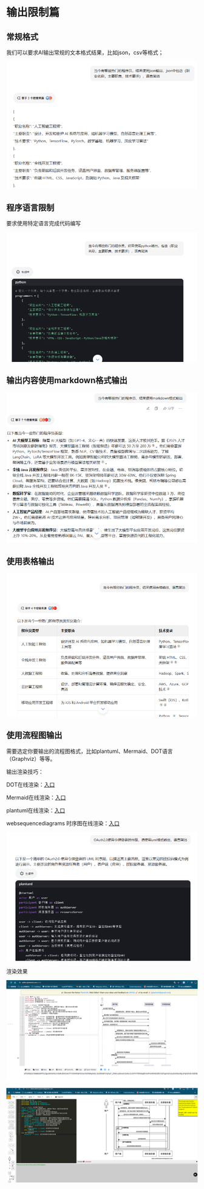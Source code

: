 # 输出限制篇



## 常规格式

我们可以要求AI输出常规的文本格式结果，比如json，csv等格式；

![image-20250305145223438](img/outputFormat/image-20250305145223438.png)

## 程序语言限制

要求使用特定语言完成代码编写

![image-20250305145306981](img/outputFormat/image-20250305145306981.png)

## 输出内容使用markdown格式输出

![image-20250305144445640](img/outputFormat/image-20250305144445640.png)

## 使用表格输出

![image-20250305145016121](img/outputFormat/image-20250305145016121.png)

## 使用流程图输出

需要选定你要输出的流程图格式，比如plantuml、Mermaid、DOT语言（Graphviz）等等。

输出渲染技巧：

DOT在线渲染：[入口](https://graphviz.christine.website/?engine=dot)

Mermaid在线渲染：[入口](https://mermaid-live.nodejs.cn/edit)

plantuml在线渲染：[入口](https://editor.plantuml.com/uml/)

websequencediagrams 时序图在线渲染：[入口](https://www.websequencediagrams.com/)

![image-20250305152149198](img/outputFormat/image-20250305152149198.png)

渲染效果

![image-20250305170547463](img/outputFormat/image-20250305170547463.png)

![image-20250305170337668](img/outputFormat/image-20250305170337668.png)